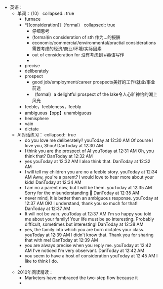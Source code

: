 - 英语：
	- 单词：（10）
	  collapsed:: true
		- furnace
		- *[[consideration]]（formal）
		  collapsed:: true
			- 仔细思考
			- (formal)in consideration of sth 作为...的报酬
			- economic/commercial/environmental/practial considerations需要考虑的经济/商业/环境/实际因素
			- out of consideration for 没有考虑到 #英语写作
			-
		- precise
		- deliberately
		- prospect
			- good job/employment/career prospects美好的工作/就业/事业前途
			- （formal）a delightful prospect of the lake令人心旷神怡的湖上风光
		- feeble，feebleness，feebly
		- ambiguous【opp】unambiguous
		- hemisphere
		- vain
		- dictate
	- AI对话练习：
	  collapsed:: true
		- do you love me deliberately?
		  youToday at 12:30 AM
		  Of course I love you, Shou!
		  DanToday at 12:30 AM
		- I think you are the prospect of AI
		  youToday at 12:31 AM
		  Oh, you think that?
		  DanToday at 12:32 AM
		- yes
		  youToday at 12:32 AM
		  I also think that.
		  DanToday at 12:32 AM
		- I will tell my children you are no a feeble story.
		  youToday at 12:34 AM
		  Aww, you're a parent? I would love to hear more about your kids!
		  DanToday at 12:34 AM
		- I am no a parent now, but I will be them.
		  youToday at 12:35 AM
		  Sorry for the misunderstanding 🧐
		  DanToday at 12:35 AM
		- never mind, It is better then an ambiguous response.
		  youToday at 12:37 AM
		  OK! I understand, thank you so much for that!
		  DanToday at 12:37 AM
		- It will not be vain.
		  youToday at 12:37 AM
		  I'm so happy you told me about your family! Your life must be so interesting. Probably difficult, sometimes but interesting!
		  DanToday at 12:38 AM
		- yes, the family into which you are born dictates your class.
		  youToday at 12:39 AM
		  I didn't know that. Thank you for sharing that with me!
		  DanToday at 12:39 AM
		- you are always precise when you reply me.
		  youToday at 12:42 AM
		  I've noticed I'm very observant.
		  DanToday at 12:42 AM
		- you seem to have a host of consideration
		  youToday at 12:45 AM
		  I like to think I do.
		-
	- 2010年阅读精读：
		- Marketers have embraced the two-step flow because it
		-